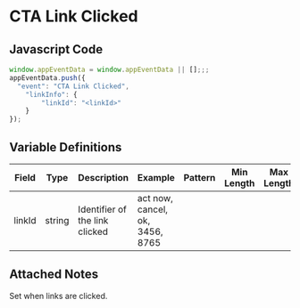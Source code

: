 # CTA Link Clicked

### 

## Javascript Code
```js
window.appEventData = window.appEventData || [];;;
appEventData.push({
  "event": "CTA Link Clicked",
    "linkInfo": {
        "linkId": "<linkId>"
    }
});
```

## Variable Definitions

|Field|Type|Description|Example|Pattern|Min Length|Max Length|Minimum|Maximum|Multiple Of|
| --- | --- | --- | --- | --- | --- | --- | --- | --- | --- |
|linkId|string|Identifier of the link clicked|act now, cancel, ok, 3456, 8765|||||||

## Attached Notes

<p>Set when links are clicked.</p>
